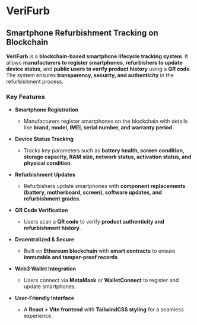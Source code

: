 # VeriFurb

## **Smartphone Refurbishment Tracking on Blockchain**

**VeriFurb** is a **blockchain-based smartphone lifecycle tracking system**. It allows **manufacturers to register smartphones**, **refurbishers to update device status**, and **public users to verify product history** using a **QR code**. The system ensures **transparency, security, and authenticity** in the refurbishment process.

### **Key Features**

- **Smartphone Registration**

  - Manufacturers register smartphones on the blockchain with details like **brand, model, IMEI, serial number, and warranty period**.

- **Device Status Tracking**

  - Tracks key parameters such as **battery health, screen condition, storage capacity, RAM size, network status, activation status, and physical condition**.

- **Refurbishment Updates**

  - Refurbishers update smartphones with **component replacements (battery, motherboard, screen), software updates, and refurbishment grades**.

- **QR Code Verification**

  - Users scan a **QR code** to verify **product authenticity and refurbishment history**.

- **Decentralized & Secure**

  - Built on **Ethereum blockchain** with **smart contracts** to ensure **immutable and tamper-proof records**.

- **Web3 Wallet Integration**

  - Users connect via **MetaMask** or **WalletConnect** to register and update smartphones.

- **User-Friendly Interface**
  - A **React + Vite frontend** with **TailwindCSS styling** for a seamless experience.
